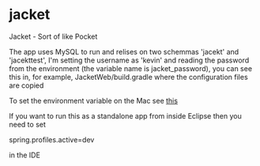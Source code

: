# jacket
Jacket - Sort of like Pocket

The app uses MySQL to run and relises on two schemmas 'jacekt' and 'jacekttest', I'm setting the username as 'kevin' and reading the password from the environment (the variable name is jacket_password), you can see this in, for example, JacketWeb/build.gradle where the configuration files are copied

To set the environment variable on the Mac see [this](http://stackoverflow.com/questions/25385934/setting-environment-variables-via-launchd-conf-no-longer-works-in-os-x-yosemite)

If you want to run this as a standalone app from inside Eclipse then you need to set

spring.profiles.active=dev

in the IDE



